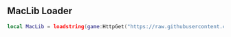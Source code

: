 ## MacLib Loader

```lua
local MacLib = loadstring(game:HttpGet("https://raw.githubusercontent.com/Wuhazua/UI-Libs/main/UI%20Libraries/MacLib/Source"))()

